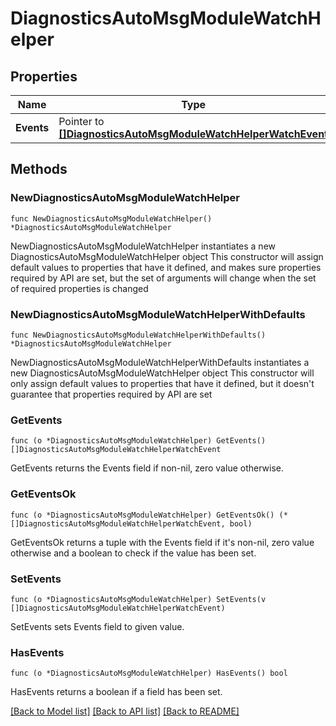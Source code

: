 # DiagnosticsAutoMsgModuleWatchHelper

## Properties

Name | Type | Description | Notes
------------ | ------------- | ------------- | -------------
**Events** | Pointer to [**[]DiagnosticsAutoMsgModuleWatchHelperWatchEvent**](DiagnosticsAutoMsgModuleWatchHelperWatchEvent.md) |  | [optional] 

## Methods

### NewDiagnosticsAutoMsgModuleWatchHelper

`func NewDiagnosticsAutoMsgModuleWatchHelper() *DiagnosticsAutoMsgModuleWatchHelper`

NewDiagnosticsAutoMsgModuleWatchHelper instantiates a new DiagnosticsAutoMsgModuleWatchHelper object
This constructor will assign default values to properties that have it defined,
and makes sure properties required by API are set, but the set of arguments
will change when the set of required properties is changed

### NewDiagnosticsAutoMsgModuleWatchHelperWithDefaults

`func NewDiagnosticsAutoMsgModuleWatchHelperWithDefaults() *DiagnosticsAutoMsgModuleWatchHelper`

NewDiagnosticsAutoMsgModuleWatchHelperWithDefaults instantiates a new DiagnosticsAutoMsgModuleWatchHelper object
This constructor will only assign default values to properties that have it defined,
but it doesn't guarantee that properties required by API are set

### GetEvents

`func (o *DiagnosticsAutoMsgModuleWatchHelper) GetEvents() []DiagnosticsAutoMsgModuleWatchHelperWatchEvent`

GetEvents returns the Events field if non-nil, zero value otherwise.

### GetEventsOk

`func (o *DiagnosticsAutoMsgModuleWatchHelper) GetEventsOk() (*[]DiagnosticsAutoMsgModuleWatchHelperWatchEvent, bool)`

GetEventsOk returns a tuple with the Events field if it's non-nil, zero value otherwise
and a boolean to check if the value has been set.

### SetEvents

`func (o *DiagnosticsAutoMsgModuleWatchHelper) SetEvents(v []DiagnosticsAutoMsgModuleWatchHelperWatchEvent)`

SetEvents sets Events field to given value.

### HasEvents

`func (o *DiagnosticsAutoMsgModuleWatchHelper) HasEvents() bool`

HasEvents returns a boolean if a field has been set.


[[Back to Model list]](../README.md#documentation-for-models) [[Back to API list]](../README.md#documentation-for-api-endpoints) [[Back to README]](../README.md)


